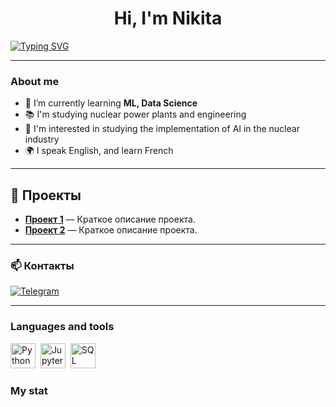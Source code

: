 <div id="header" align="center">
    <h1>Hi, I'm  Nikita </h1>
</div>

[![Typing SVG](https://readme-typing-svg.herokuapp.com?color=%2336BCF7&lines=I+do+ML+and+Data+Science;Love+building+different+models)](https://git.io/typing-svg)

---

### About me
- 🌱 I’m currently learning **ML, Data Science**
- 📚 I'm studying nuclear power plants and engineering
- 📄 I'm interested in studying the implementation of AI in the nuclear industry
- 🌍 I speak English, and learn French

---

## 🚀 Проекты
- **[Проект 1](https://github.com/nikioss/Movie_review)** — Краткое описание проекта.
- **[Проект 2](ссылка-на-проект)** — Краткое описание проекта.

---
### 📫 Контакты
[![Telegram](https://img.shields.io/badge/Telegram-профиль-blue?logo=telegram)](https://t.me/Chickitoss)

---
### Languages and tools

<img src="https://cdn.jsdelivr.net/gh/devicons/devicon/icons/python/python-original.svg" title="Python" width="40" height="40"/>&nbsp;
<img src="https://cdn.jsdelivr.net/gh/devicons/devicon/icons/jupyter/jupyter-original.svg" title="Jupyter" width="40" height="40"/>&nbsp;
<img src="https://cdn.jsdelivr.net/gh/devicons/devicon/icons/mysql/mysql-original.svg" title="SQL" width="40" height="40"/>&nbsp;


### My stat

<div id="stat" align="center">
    <img src="https://github-readme-stats.vercel.app/api?username=nikioss&show_icons=true&theme=github_dark" alt=""/>
    <img src="https://github-profile-summary-cards.vercel.app/api/cards/most-commit-language?username=nikioss&theme=github_dark" alt=""/>
     <img src="https://github-profile-summary-cards.vercel.app/api/cards/stats?username=nikioss&theme=github_dark" alt=""/>
</div>

